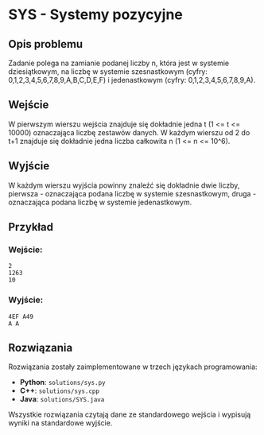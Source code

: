 # SYS - Systemy pozycyjne

## Opis problemu

Zadanie polega na zamianie podanej liczby n, która jest w systemie dziesiątkowym, na liczbę w systemie szesnastkowym (cyfry: 0,1,2,3,4,5,6,7,8,9,A,B,C,D,E,F) i jedenastkowym (cyfry: 0,1,2,3,4,5,6,7,8,9,A).

## Wejście

W pierwszym wierszu wejścia znajduje się dokładnie jedna t (1 <= t <= 10000) oznaczająca liczbę zestawów danych. W każdym wierszu od 2 do t+1 znajduje się dokładnie jedna liczba całkowita n (1 <= n <= 10^6).

## Wyjście

W każdym wierszu wyjścia powinny znaleźć się dokładnie dwie liczby, pierwsza - oznaczająca podana liczbę w systemie szesnastkowym, druga - oznaczająca podana liczbę w systemie jedenastkowym.

## Przykład

### Wejście:
```
2
1263
10
```

### Wyjście:
```
4EF A49
A A
```

## Rozwiązania

Rozwiązania zostały zaimplementowane w trzech językach programowania:

- **Python**: `solutions/sys.py`
- **C++**: `solutions/sys.cpp`
- **Java**: `solutions/SYS.java`

Wszystkie rozwiązania czytają dane ze standardowego wejścia i wypisują wyniki na standardowe wyjście.
